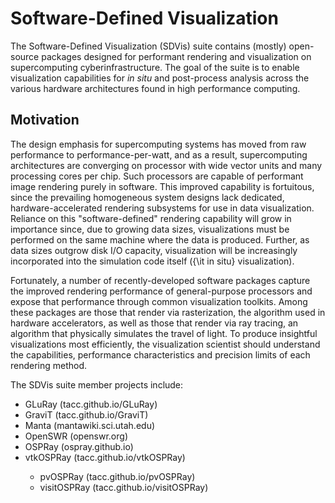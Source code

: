 <h1>Software-Defined Visualization</h1>

<p>
The Software-Defined Visualization (SDVis) suite contains (mostly) open-source packages designed for performant rendering and visualization on supercomputing cyberinfrastructure. The goal of the suite is to enable visualization capabilities for <i>in situ</i> and post-process analysis across the various hardware architectures found in high performance computing.
</p>

<h2>Motivation</h2>
<p>
The design emphasis for supercomputing systems has moved from raw performance to performance-per-watt, and as a result, supercomputing
architectures are converging on processor with wide vector units and many processing cores per chip. Such processors are capable of performant image rendering purely in software. This improved capability is fortuitous, since the prevailing homogeneous system designs lack dedicated, hardware-accelerated rendering subsystems for use in data visualization. Reliance on this "software-defined" rendering capability will grow in importance since, due to growing data sizes, visualizations must be performed on the same machine where the data is produced. Further, as data sizes outgrow disk I/O capacity, visualization will be increasingly incorporated into the simulation code itself ({\it in situ} visualization).
</p>
<p>
Fortunately, a number of recently-developed software packages capture the improved rendering performance of general-purpose processors and expose that performance through common visualization toolkits. Among these packages are those that render via rasterization, the algorithm used in hardware accelerators, as well as those that render via ray tracing, an algorithm that physically simulates the travel of light. To produce insightful visualizations most efficiently, the visualization scientist should understand the capabilities, performance characteristics and precision limits of each rendering method.
</p>
<p>
The SDVis suite member projects include:
<ul>
<li>GLuRay (tacc.github.io/GLuRay)</li>
<li>GraviT (tacc.github.io/GraviT)</li>
<li>Manta (mantawiki.sci.utah.edu)</li>
<li>OpenSWR (openswr.org)</li>
<li>OSPRay (ospray.github.io)</li>
<li>vtkOSPRay (tacc.github.io/vtkOSPRay)</li>
	<ul>
	<li>pvOSPRay (tacc.github.io/pvOSPRay)</li>
	<li>visitOSPRay (tacc.github.io/visitOSPRay)</li>
	</ul>
</ul>
</p>
